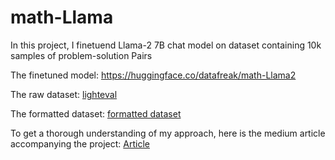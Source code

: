 # math-Llama

In this project, I finetuend Llama-2 7B chat model on dataset containing 10k samples of problem-solution Pairs

The finetuned model: https://huggingface.co/datafreak/math-Llama2


The raw dataset: [lighteval](https://huggingface.co/datasets/lighteval/MATH)

The formatted dataset: [formatted dataset](https://huggingface.co/datasets/datafreak/MATH-Llama2-10k)

To get a thorough understanding of my approach, here is the medium article accompanying the project: [Article](https://medium.com/@datafreakai/leveraging-language-models-for-advanced-mathematical-computation-and-problem-solving-cbd396e7a6e7)

